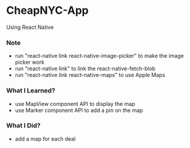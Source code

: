 # CheapNYC-App

Using React Native

### Note
- run "react-native link react-native-image-picker" to make the image picker work
- run "react-native link" to link the react-native-fetch-blob
- run "react-native link react-native-maps" to use Apple Maps

### What I Learned?
- use MapView component API to display the map
- use Marker component API to add a pin on the map

### What I Did?
- add a map for each deal